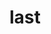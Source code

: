 # last

<!-- TODO-START
TODO: Fill short description here.

## Type signature

TODO: Fill type signature down below.

```
any ⇒ any
```

## Examples

TODO: List at least one example down below.

```javascript
last(); // ⇒ TODO
```

## Questions

TODO: List questions that may this function answers.
TODO-END -->
